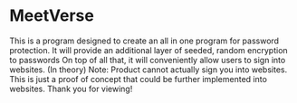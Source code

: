 # MeetVerse

This is a program designed to create an all in one program for password protection.
It will provide an additional layer of seeded, random encryption to passwords
On top of all that, it will conveniently allow users to sign into websites. (In theory)
Note: Product cannot actually sign you into websites. This is just a proof of concept that could be further implemented into websites.
Thank you for viewing!
